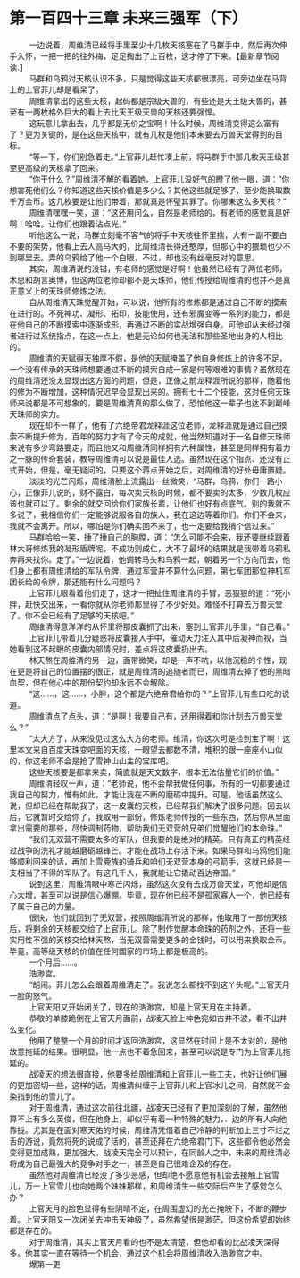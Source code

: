 <h1>第一百四十三章 未来三强军（下）</h1>
<div id="content">&nbsp&nbsp&nbsp&nbsp&nbsp&nbsp&nbsp&nbsp
 一边说着，周维清已经将手里至少十几枚天核塞在了马群手中，然后再次伸手入怀，一把一把的往外梅，足足掏出了上百枚，这才停了下来。【最新章节阅读.】
 <br/>&nbsp&nbsp&nbsp&nbsp&nbsp&nbsp&nbsp&nbsp
 马群和乌鸦对天核认识不多，只是觉得这些天核都很漂亮，可旁边坐在马背上的上官菲儿却是看呆了。
 <br/>&nbsp&nbsp&nbsp&nbsp&nbsp&nbsp&nbsp&nbsp
 周维清拿出的这些天核，起码都是宗级天兽的，有些还是天王级天兽的，甚至有一两枚格外巨大的看上去比天王级天兽的天核还要强悍。
 <br/>&nbsp&nbsp&nbsp&nbsp&nbsp&nbsp&nbsp&nbsp
 这玩意儿拿出去，几乎都是无价之宝啊！什么时候，周维清变得这么富有了？更为关键的，是在这些天核中，就有几枚是他们本耒要去万兽天堂得到的目标。
 <br/>&nbsp&nbsp&nbsp&nbsp&nbsp&nbsp&nbsp&nbsp
 “等一下，你们别急着走。”上官菲儿赶忙凑上前，将马群手中那几枚天王级甚至更高级的天核拿了回来。
 <br/>&nbsp&nbsp&nbsp&nbsp&nbsp&nbsp&nbsp&nbsp
 “你干什么？”周维清不解的看着她，上官菲儿没好气的瞪了他一眼，道：“你想害死他们么？你知道这些天核价值是多少么？其他这些就足够了，至少能换取数千万金币。这几枚要是让他们带着，那就真是怀璧其罪了。你哪耒这么多天核？”
 <br/>&nbsp&nbsp&nbsp&nbsp&nbsp&nbsp&nbsp&nbsp
 周维清嘿嘿一笑，道：“这还用问么，自然是老师给的，有老师的感觉真是好啊！哈哈。让你们也跟着沾点光。”
 <br/>&nbsp&nbsp&nbsp&nbsp&nbsp&nbsp&nbsp&nbsp
 听他这么一说，马群立刻毫不客气的将手中天核往怀里揣，大有一副不要白不要的架势，他看上去人高马大的，比周维清长得还憨厚，但那心中的猥琐也少不到哪里去。弄的乌鸦给了他一个白眼，不过，却也没有丝毫反对的意思。
 <br/>&nbsp&nbsp&nbsp&nbsp&nbsp&nbsp&nbsp&nbsp
 其实，周维清说的没错，有老师的感觉是好啊！他虽然已经有了两位老师，木思和胡言奥博，但这两位老师却都不是天珠师，他们传授给周维清的也并不是真正意义上的天珠师修炼之法。
 <br/>&nbsp&nbsp&nbsp&nbsp&nbsp&nbsp&nbsp&nbsp
 自从周维清天珠觉醒开始，可以说，他所有的修炼都是通过自己不断的摸索在进行的。不死神功、凝形、拓印，技能使用，还有邪魔变等一系列的能力，都是在他自己的不断摸索中逐渐成形，再通过不断的实战增强自身。可他却从未经过强者进行过系统指点，在这一点上，他是无论如何也无法和那些圣地出身的人相比的。
 <br/>&nbsp&nbsp&nbsp&nbsp&nbsp&nbsp&nbsp&nbsp
 周维清的天赋得天独厚不假，是他的天赋掩盖了他自身修炼上的许多不足，一个没有传承的天珠师想要通过不断的摸索自成一家是何等艰难的事情？虽然现在的周维清还没太显现出这方面的问题，但是，正像之前龙释涯所说的那样，随着他的修为不断增加，这种情况迟早会显现出来的。拥有七十二个技能，这对任何天珠师来说都是不可想象的，要是周维清真的那么做了，恐怕他这一辈子也达不到巅峰天珠师的实力。
 <br/>&nbsp&nbsp&nbsp&nbsp&nbsp&nbsp&nbsp&nbsp
 现在却不一样了，他有了六绝帝君龙释涯这位老师，龙释涯就是通过自己摸索不断提升修为，百年的努力才有了今天的成就，他当然知道对于一名自修天珠师来说有多少弯路要走，而且他又和周维清同样拥有六种属性，甚至是同样拥有着力之一脉的传奇套装，教导周维清可以说是最佳人选。虽然现在这个指点、还没有正式开始，但是，毫无疑问的，只要这个蒋点开始之后，对周维清的好处毋庸置疑。
 <br/>&nbsp&nbsp&nbsp&nbsp&nbsp&nbsp&nbsp&nbsp
 淡淡的光芒闪烁，周维清脸上流露出一丝微笑，“马群，乌鸦，你们一路小心，正像菲儿说的，财不露白，每次卖天核的时候，都不要卖的太多，少数几枚应该也就可以了。剩余的就交回给你们家族长辈，让他们也好有点底气。别的我就不多说了，我相信你们一定能够说服各自的族人，我在这边等着你们。你们不会来，我就不会离开。所以，哪怕是你们确实回不来了，也一定要给我捎个信过来。”
 <br/>&nbsp&nbsp&nbsp&nbsp&nbsp&nbsp&nbsp&nbsp
 马群哈哈一笑，捶了捶自己的胸膛，道：“怎么可能不会来，我还要继续跟着林大哥修炼我的凝形盾牌呢，不成功则成仁，大不了最坏的结果就是我带着乌鸦私奔再来找你。走了。”一边说着，他调转马头和乌鸦一起，朝着另一个方向而去，他们身上都有周维清给的军队令牌，通过军营并不算什么问题，第七军团那位神机军团长给的令牌，那还能有什么问题吗？
 <br/>&nbsp&nbsp&nbsp&nbsp&nbsp&nbsp&nbsp&nbsp
 上官菲儿眼看着他们走了，这才一把扯住周维清的手臂，恶狠狠的道：“死小胖，赶快交出来，一看你就从你老师那里得了不少好处。难怪不打算去万兽天堂了。你不会已经有了足够的天核吧。”
 <br/>&nbsp&nbsp&nbsp&nbsp&nbsp&nbsp&nbsp&nbsp
 周维清得意洋洋的从怀里将那皮囊抓了出耒，塞到上官菲儿手里，“自己看。”
 <br/>&nbsp&nbsp&nbsp&nbsp&nbsp&nbsp&nbsp&nbsp
 上官菲儿带着几分疑惑将皮囊接入手中，催动天力注入其中后凝神而视，当她看到这不起眼的皮囊内部情况时，差点将这皮囊扔出去。
 <br/>&nbsp&nbsp&nbsp&nbsp&nbsp&nbsp&nbsp&nbsp
 林天熬在周维清的另一边，面带微笑，却是一声不吭，以他沉稳的个性，现在更是将自己的位置摆的很正，就是周维清的追随者而已，周维清去掉了他的黑暗血契，但在他心中的那份契约却永远不会解除。
 <br/>&nbsp&nbsp&nbsp&nbsp&nbsp&nbsp&nbsp&nbsp
 “这……，这……，小胖，这个都是六绝帝君给你的？”上官菲儿有些口吃的说道。
 <br/>&nbsp&nbsp&nbsp&nbsp&nbsp&nbsp&nbsp&nbsp
 周维清点了点头，道：“是啊！我要自己有，还用得着和你计刮去万兽天堂么？”
 <br/>&nbsp&nbsp&nbsp&nbsp&nbsp&nbsp&nbsp&nbsp
 “太大方了，从来没见过这么大方的老师。维清，你这次可是捡到宝了啊！这里本文来自百度天珠变吧面的天核，一眼望去都数不清，堆积的跟一座座小山似的，你这老师不会是抢了雪神山山主的宝库吧。
 <br/>&nbsp&nbsp&nbsp&nbsp&nbsp&nbsp&nbsp&nbsp
 这些天核要是都拿来卖，简直就是天文数字，根本无法估量它们的价值。”
 <br/>&nbsp&nbsp&nbsp&nbsp&nbsp&nbsp&nbsp&nbsp
 周维清轻叹一声，道：“老师说，他不会帮我做任何事，所有的一切都要通过我自己的努力，惟有如此，才能让我在不断的磨砺中提升。可是，他话虽然这么说，但却已经在帮助我了。这一皮囊的天核，已经帮我们解决了很多问题。回去以后，它就暂时交给你了，我取用一部份，修炼老师传授的一些东西，然后你从里面拿出需要的那些，尽快调制药物，帮助我们无双营的兄弟们觉醒他们的本命珠。”
 <br/>&nbsp&nbsp&nbsp&nbsp&nbsp&nbsp&nbsp&nbsp
 “我们无双营不需要太多的军队，但我要的是绝对的精英。只有真正的精英经过战争的洗礼才能越磨砺越锋芒。才能在战场上存活下来。如果马群和乌鸦他们能够顺利回来的话，再加上雪鹿族的骑兵和咱们无双营本身的弓箭手，这就已经是一支相当了不得的军队了。有这几千人，我就能让它撬动百达帝国。”
 <br/>&nbsp&nbsp&nbsp&nbsp&nbsp&nbsp&nbsp&nbsp
 说到这里，周维清眼中寒芒闪烁，虽然这次没有去成万兽天堂，可他却是信心大增，甚至可以说是信心爆棚。毕竟，现在他已经不是孤家寡人一个，他已经有了属于自己的力量。
 <br/>&nbsp&nbsp&nbsp&nbsp&nbsp&nbsp&nbsp&nbsp
 很快，他们就回到了无双营，按照周维清所说的那样，他取用了一部份天核后，将剩余的天核都交给了上官菲儿。除了制作觉醒本命珠的药剂之外，还将一些实用性不强的天核交给林天熬，当无双营需要更多的金钱时，可以用来换取金币。毕竟，高等级天核的价值在任何国家的市场上都是极高的。
 <br/>&nbsp&nbsp&nbsp&nbsp&nbsp&nbsp&nbsp&nbsp
 一个月后……。
 <br/>&nbsp&nbsp&nbsp&nbsp&nbsp&nbsp&nbsp&nbsp
 浩渺宫。
 <br/>&nbsp&nbsp&nbsp&nbsp&nbsp&nbsp&nbsp&nbsp
 “胡闹。菲儿怎么会跟着周维清走了。我说怎么都找不到这丫头呢。”上官天月一脸的怒气。
 <br/>&nbsp&nbsp&nbsp&nbsp&nbsp&nbsp&nbsp&nbsp
 上官天阳又开始闭关了，现在的浩渺宫，却是上官天月在主持着。
 <br/>&nbsp&nbsp&nbsp&nbsp&nbsp&nbsp&nbsp&nbsp
 恭敬的单膝跪倒在上官天月面前，战凌天脸上神色宛如古井不波，看不出井么变化。
 <br/>&nbsp&nbsp&nbsp&nbsp&nbsp&nbsp&nbsp&nbsp
 他用了整整一个月的时间才返回浩渺宫，这显然在时间上是不太对的，是他故意拖延的结果。很明显，他一点也不着急回来，甚至可以说是专门为上官菲儿拖延的。
 <br/>&nbsp&nbsp&nbsp&nbsp&nbsp&nbsp&nbsp&nbsp
 战凌天的想法很直接，他要多给周维清和上官菲儿一些工夫，也好让他们展的更加密切一些，这样的话，周维清纠缠于上官菲儿和上官冰儿之间，自然就不会染指到他的雪儿了。
 <br/>&nbsp&nbsp&nbsp&nbsp&nbsp&nbsp&nbsp&nbsp
 对于周维清，通过这次前往北疆，战凌天已经有了更加深刻的了解，虽然他算不上有多么英俊，但在他身上，却似乎有着一种特殊的魅力，．边的所有人向他靠拢。尤其是在面对寒天佑的时候，周维清凭借着自己冷静的判断加上三寸不烂之舌的游说，竟然将死的说成了活的，甚至还拜在六绝帝君门下，这些都令他必然会变得更加成熟，更加强大。战凌天完全可以预计，在同龄人之中，未来的周维清必将成为自己最强大的竞争对手之一，甚至是自己很难企及的存在。
 <br/>&nbsp&nbsp&nbsp&nbsp&nbsp&nbsp&nbsp&nbsp
 虽然他对周维清已经没了多少恶感，但却绝不愿意他有机会去接触上官雪儿，万一上官雪儿也向她两个妹妹那样，和周维清生一些交际后产生了感觉怎么办？
 <br/>&nbsp&nbsp&nbsp&nbsp&nbsp&nbsp&nbsp&nbsp
 上官天月的脸色显得有些阴晴不定，在周围虚幻的光芒掩映下，不断的鞭步着。上官天阳又一次闭关去冲击天神级了，虽然希望很是渺茫，但这份希望却始终都是存在的。
 <br/>&nbsp&nbsp&nbsp&nbsp&nbsp&nbsp&nbsp&nbsp
 对于周维清，其实上官天月看的也不是太清楚，但他却看的比战凌天深得多。他其实一直在等待一个机会，通过这个机会将周维清收入浩渺宫之中。
 <br/>&nbsp&nbsp&nbsp&nbsp&nbsp&nbsp&nbsp&nbsp
 爆第一更
 <br/>&nbsp&nbsp&nbsp&nbsp&nbsp&nbsp&nbsp&nbsp
 <br/>&nbsp&nbsp&nbsp&nbsp&nbsp&nbsp&nbsp&nbsp
</div>
